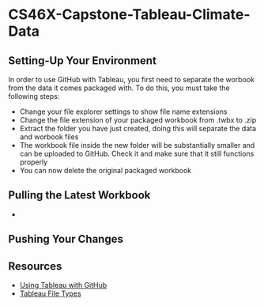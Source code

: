 # CS46X-Capstone-Tableau-Climate-Data

## Setting-Up Your Environment

 In order to use GitHub with Tableau, you first need to separate the worbook from the data it comes packaged with. To do this, you must take the following steps:
- Change your file explorer settings to show file name extensions
- Change the file extension of your packaged workbook from .twbx to .zip
- Extract the folder you have just created, doing this will separate the data and worbook files
- The workbook file inside the new folder will be substantially smaller and can be uploaded to GitHub. Check it and make sure that it still functions properly
- You can now delete the original packaged workbook

## Pulling the Latest Workbook
- 

## Pushing Your Changes

## Resources



- [Using Tableau with GitHub](https://www.mightycanary.com/ideas/tableau-version-management)
- [Tableau File Types](https://help.tableau.com/current/pro/desktop/en-us/environ_filesandfolders.htm)
